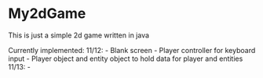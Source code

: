# My2dGame

This is just a simple 2d game written in java

Currently implemented:
    11/12:
             - Blank screen
             - Player controller for keyboard input
             - Player object and entity object to hold data for player and entities
    11/13:
             - 

